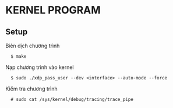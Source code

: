 # KERNEL PROGRAM

## Setup

  Biên dịch chương trình

```
  $ make
```

  Nạp chương trình vào kernel

```
  $ sudo ./xdp_pass_user --dev <interface> --auto-mode --force
```

  Kiểm tra chương trình

```
  # sudo cat /sys/kernel/debug/tracing/trace_pipe
```
